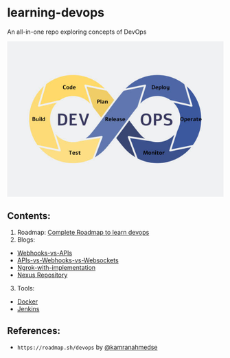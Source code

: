# learning-devops
An all-in-one repo exploring concepts of DevOps

<p align="center">
  <img src="devops.png" />
</p>

## Contents:
1. Roadmap: [Complete Roadmap to learn devops](Blogs/Roadmap.md)
2. Blogs:
  - [Webhooks-vs-APIs](Blogs/Webhooks-vs-API.md)
  - [APIs-vs-Webhooks-vs-Websockets](Blogs/APIs-vs-Webhook-vs-Websocket.md)
  - [Ngrok-with-implementation](Blogs/NGROK.md)
  - [Nexus Repository](Blogs/Nexus-Repository.md)

3. Tools:
  - [Docker](Docker/README.md)
  - [Jenkins](Jenkins/README.md)

## References:
- `https://roadmap.sh/devops` by [@kamranahmedse](https://github.com/kamranahmedse)


